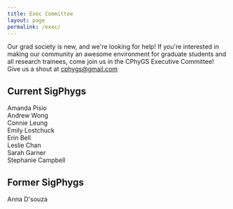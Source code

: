```yaml
---
title: Exec Committee
layout: page
permalink: /exec/
---
```



Our grad society is new, and we're looking for help!
If you're interested in making our community an awesome environment
for graduate students and all research trainees, come join us in the
CPhyGS Executive Committee!
Give us a shout at cphygs@gmail.com

## Current SigPhygs


Amanda Pisio  
Andrew Wong  
Connie Leung  
Emily Lostchuck  
Erin Bell  
Leslie Chan  
Sarah Garner  
Stephanie Campbell

## Former SigPhygs
Anna D'souza
